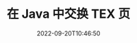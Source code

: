 ---
############################# Static ############################
layout: "auto-gen-merger"
date: 2022-09-20T10:46:50
draft: false
otherformats: vsdx vssm vssx vstm vstx vsx vtx xlam xls xlsb xlsm xlsx xlt xltm xltx xps

############################# Head ############################
head_title: "交换和交换 Java 中的 TEX 页"
head_description: "使用文档合并 API 在 Java 中的 TEX 文件中交换和交换两个页面的位置。"

############################# Header ############################
title: "在 Java 中交换 TEX 页"
description: "用几行 Java 代码交换 TEX 个页面。"
bg_image: "https://cms.admin.containerize.com/templates/aspose/App_Themes/V3/images/bg/header1.png"
bg_overlay: false
button:
    enable: true
    icon: "fas fa-arrow-down"
    label: "下载免费试用版"
    link: "https://downloads.groupdocs.com/merger/java"

############################# SubMenu ############################
submenu:
    enable: true

    left:
        img_alt: "GroupDocs.Merger for Java"
        image: "https://cms.admin.containerize.com/templates/groupdocs/images/product-logos/90x90-noborder/groupdocs-merger-java.png"
        product: "GroupDocs.Merger"
        platform: "Java"

    middle:
        button:

            # button loop
            - link: "https://apireference.groupdocs.com/merger/java"
              text: "API 参考"

            # button loop
            - link: "https://github.com/groupdocs-merger"
              text: "代码示例"

            # button loop
            - link: "https://products.groupdocs.app/merger/family"
              text: "现场演示"

            # button loop
            - link: "https://purchase.groupdocs.com/pricing/merger/java"
              text: "价钱"

    right:
        link_download: "https://downloads.groupdocs.com/merger"
        link_learn: "https://docs.groupdocs.com/merger/java"
        link_buy: "https://purchase.groupdocs.com"

############################# About ############################
about:
    enable: true
    title: "关于 GroupDocs.Merger for Java API"
    content: |
        [GroupDocs.Merger for Java](/zh/merger/java/) 提供了一种简单的解决方案，可以在包括 PDF、Microsoft Office（Word、Excel、PowerPoint）在内的各种文档格式之间安全地合并和拆分、OneNote)、OpenDocument、HTML、图像和 Java 应用程序中的许多其他内容。只需添加几行代码，即可执行多个文档操作，例如移动、删除、旋转、交换、提取或更改文档中页面的方向。文档合并 API 还支持将文档页面预览为图像，以分析页面上的文档结构、格式和内容。
        
        GroupDocs.Merger API 是需要文件页面交换功能的企业解决方案的正确选择。这些 API 在包括 J2SE 7.0 (1.7), J2SE 8.0 (1.8), Java 10 在内的所有主要操作系统和平台上都得到了很好的支持。

############################# Steps ############################
steps:
    enable: true
    title_left: "交换 Java 中的 TEX 个文件页"
    content_left: |
        [GroupDocs.Merger for Java](/zh/merger/java/) 让 Java 开发人员通过执行几个简单的步骤轻松地在 TEX 文件中交换页面.
        
        * 初始化 **SwapOptions** 以指定要交换的页码。
        * 创建 **Merger** 的新实例并将源文档路径作为构造函数参数传递。
        * 调用 **swapPages** 并传递 **SwapOptions** 对象。
        * 调用 **save** 并指定文件路径以保存生成的文档。

    title_right: "系统要求"
    content_right: |
        所有主要平台和操作系统都支持 GroupDocs.Merger for Java API。在执行以下代码之前，请确保您的系统上安装了以下先决条件。

        * 操作系统：Microsoft Windows、Linux、MacOS
        * 开发环境：NetBeans, IntelliJ IDEA, Eclipse
        * 构架: J2SE 7.0 (1.7), J2SE 8.0 (1.8), Java 10
        * 从 [Maven](https://repository.groupdocs.com/webapp/#/artifacts/browse/tree/General/repo/com/groupdocs/groupdocs-merger) 下载最新版本的 GroupDocs.Merger for Java
         
    code: |
     {{% merger/additional-styles %}}
     {{< merger/code-merger title="如何使用 Java 示例代码交换 TEX 文件页面">}}

        ```java    
        // 使用 GroupDocs.Merger API 交换 TEX 文件页面
        int pageNumber1 = 6;
        int pageNumber2 = 1;

        // 初始化 SwapOptions 类以指定要交换的页码
        SwapOptions swapOptions = new SwapOptions(pageNumber2, pageNumber1);

        // 使用输入 TEX 文档实例化合并
        Merger merger = new Merger("input.tex");

        // 调用 SwapPages 方法并将 SwapOptions 对象传递给它
        merger.swapPages(swapOptions);
    
        // 调用 Save 方法并传递所需的文件路径以保存输出文档
        merger.save("output.tex");
        ```
     {{< /merger/code-merger >}}

############################# Demos ############################
demos:
    enable: true
    title: "现场演示 - 在线交换 TEX 文件页面"
    content: |
       立即访问 [GroupDocs.Merger Live Demos](https://products.groupdocs.app/splitter/swap-pages/tex) 网站交换 TEX 文件页面。
       现场演示具有以下好处。
        
############################# About Formats ############################
about_formats:
    enable: true

############################# More Formats ############################
more_formats:
    enable: true
    title: "交换其他文件格式的页面"
    content: |
        Java 记录文件格式和图像的合并和拆分 API。交换一些流行的文件格式，如下所述。

############################# Back to top ###############################
back_to_top:
    enable: true
---